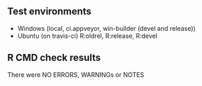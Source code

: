 
## Test environments
- Windows (local, ci.appveyor, win-builder (devel and release))
- Ubuntu (on travis-ci) R:oldrel, R:release, R:devel

## R CMD check results
There were NO ERRORS, WARNINGs or NOTES


